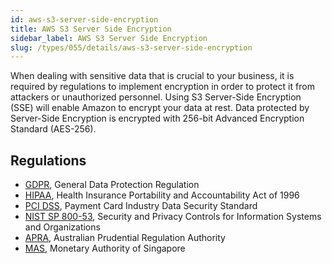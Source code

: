 ```yaml
---
id: aws-s3-server-side-encryption
title: AWS S3 Server Side Encryption
sidebar_label: AWS S3 Server Side Encryption
slug: /types/055/details/aws-s3-server-side-encryption
---
```


When dealing with sensitive data
that is crucial to your business,
it is required by regulations
to implement encryption
in order to protect it
from attackers or unauthorized personnel.
Using S3 Server-Side Encryption (SSE)
will enable Amazon to encrypt your data at rest.
Data protected by Server-Side Encryption
is encrypted with 256-bit Advanced Encryption Standard (AES-256).


## Regulations

- [GDPR](https://gdpr.eu/), General Data Protection Regulation
- [HIPAA](https://www.govinfo.gov/app/details/CRPT-104hrpt736/CRPT-104hrpt736),
  Health Insurance Portability and Accountability Act of 1996
- [PCI DSS](https://www.pcisecuritystandards.org/),
  Payment Card Industry Data Security Standard
- [NIST SP 800-53](https://csrc.nist.gov/publications/detail/sp/800-53/rev-5/final),
  Security and Privacy Controls for Information Systems and Organizations
- [APRA](https://www.apra.gov.au/), Australian Prudential Regulation Authority
- [MAS](https://www.mas.gov.sg/regulation/cyber-security),
  Monetary Authority of Singapore
